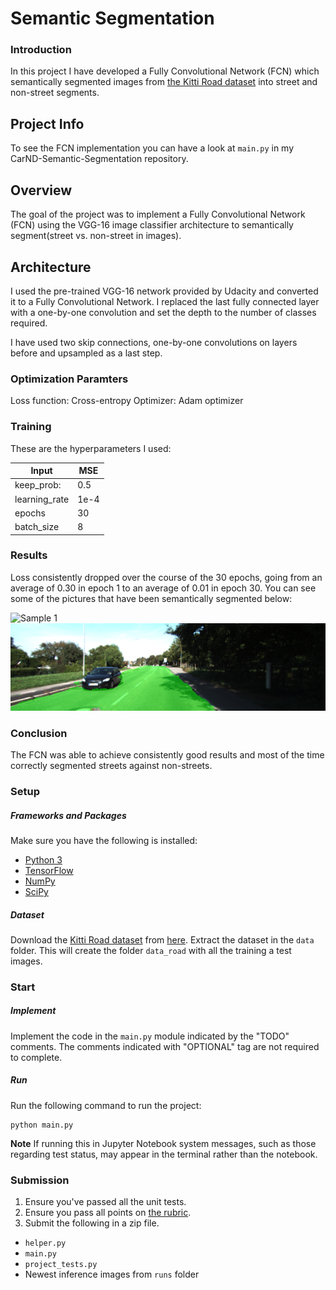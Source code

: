 # Semantic Segmentation

### Introduction

In this project I have developed a Fully Convolutional Network (FCN) which semantically segmented images from [the Kitti Road dataset](
http://www.cvlibs.net/download.php?file=data_road.zip) into street and non-street segments.

## Project Info
To see the FCN implementation you can have a look at `main.py` in my CarND-Semantic-Segmentation repository.

## Overview
The goal of the project was to implement a Fully Convolutional Network (FCN) using the VGG-16 image classifier architecture to semantically segment(street vs. non-street in images).

## Architecture
I used the pre-trained VGG-16 network provided by Udacity and converted it to a Fully Convolutional Network. I replaced the last fully connected layer with a one-by-one convolution and set the depth to the number of classes required.

I have used two skip connections, one-by-one convolutions on layers before and upsampled as a last step. 

### Optimization Paramters

Loss function: Cross-entropy
Optimizer:     Adam optimizer

### Training

These are the hyperparameters I used:

|  Input          |    MSE   |
|  -----          |  ------- |
|  keep_prob:     |  0.5     |  
|  learning_rate  |  1e-4    |
|  epochs         |  30      |
|  batch_size     |  8       |

### Results
Loss consistently dropped over the course of the 30 epochs, going from an average of 0.30 in epoch 1 to an average of 0.01 in epoch 30. You can see some of the pictures that have been semantically segmented below:

![Sample 1](https://github.com/rfsch/CarND-Semantic-Segmentation/blob/master/out/um_000021.png?raw=true "Sample 1")
![Sample 2](https://github.com/rfsch/CarND-Semantic-Segmentation/blob/master/out/um_000060.png?raw=true "Sample 2")
### Conclusion

The FCN was able to achieve consistently good results and most of the time correctly segmented streets against non-streets. 

### Setup
##### Frameworks and Packages
Make sure you have the following is installed:
 - [Python 3](https://www.python.org/)
 - [TensorFlow](https://www.tensorflow.org/)
 - [NumPy](http://www.numpy.org/)
 - [SciPy](https://www.scipy.org/)
##### Dataset
Download the [Kitti Road dataset](http://www.cvlibs.net/datasets/kitti/eval_road.php) from [here](http://www.cvlibs.net/download.php?file=data_road.zip).  Extract the dataset in the `data` folder.  This will create the folder `data_road` with all the training a test images.

### Start
##### Implement
Implement the code in the `main.py` module indicated by the "TODO" comments.
The comments indicated with "OPTIONAL" tag are not required to complete.
##### Run
Run the following command to run the project:
```
python main.py
```
**Note** If running this in Jupyter Notebook system messages, such as those regarding test status, may appear in the terminal rather than the notebook.

### Submission
1. Ensure you've passed all the unit tests.
2. Ensure you pass all points on [the rubric](https://review.udacity.com/#!/rubrics/989/view).
3. Submit the following in a zip file.
 - `helper.py`
 - `main.py`
 - `project_tests.py`
 - Newest inference images from `runs` folder

